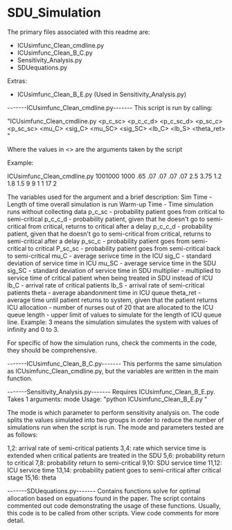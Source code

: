 # SDU_Simulation

The primary files associated with this readme are:
- ICUsimfunc_Clean_cmdline.py
- ICUsimfunc_Clean_B_C.py
- Sensitivity_Analysis.py
- SDUequations.py

Extras:
- ICUsimfunc_Clean_B_E.py (Used in Sensitivity_Analysis.py)

-------ICUsimfunc_Clean_cmdline.py-------
This script is run by calling:

"ICUsimfunc_Clean_cmdline.py <Sim Time> <Warm-up Time> <p_c_sc> <p_c_c_d> <p_c_sc_d> <p_sc_c> <p_sc_sc> <mu_C> <sig_C> <mu_SC> <sig_SC> <multiplier> <lb_C> <lb_S> <theta> <theta_ret> <ICU allocation> <queue length>"

Where the values in <> are the arguments taken by the script 

Example:

ICUsimfunc_Clean_cmdline.py 1001000 1000 .65 .07 .07 .07 .07 2.5 3.75 1.2 1.8 1.5 9 9 1 1 17 2


The variables used for the argument and a brief description:
Sim Time - Length of time overall simulation is run
Warm-up Time - Time simulation runs without collecting data
p_c_sc - probability patient goes from critical to semi-critical
p_c_c_d - probability patient, given that he doesn't go to semi-critical from critical, returns to critical after a delay
p_c_c_d - probability patient, given that he doesn't go to semi-critical from critical, returns to semi-critical after a delay
p_sc_c - probability patient goes from semi-critical to critical
P_sc_sc - probability patient goes from semi-critical back to semi-critical
mu_C - average serivce time in the ICU
sig_C - standard deviation of service time in ICU
mu_SC - average service time in the SDU
sig_SC - standard deviation of service time in SDU
multiplier - multiplied to service time of critical patient when being treated in SDU instead of ICU
lb_C - arrival rate of critical patients
lb_S - arrival rate of semi-critical patients
theta - average abandonment time in ICU queue
theta_ret - average time until patient returns to system, given that the patient returns
ICU allocation - number of nurses out of 20 that are allocated to the ICU
queue length - upper limit of values to simulate for the length of ICU queue line. Example: 3 means the simulation simulates the system with values of infinity and 0 to 3.


For specific of how the simulation runs, check the comments in the code, they should be comprehensive.

-------ICUsimfunc_Clean_B_C.py-------
This performs the same simulation as ICUsimfunc_Clean_cmdline.py, but the variables are written in the main function.


-------Sensitivity_Analysis.py-------
Requires ICUsimfunc_Clean_B_E.py. Takes 1 arguments: mode
Usage: "python ICUsimfunc_Clean_B_E.py <mode>"

The mode is which parameter to perform sensitivity analysis on. The code splits the values simulated into two groups in order to reduce the number of simulations run when the script is run. The mode and parameters tested are as follows:

1,2: arrival rate of semi-critical patients
3,4: rate which service time is extended when critical patients are treated in the SDU
5,6: probability return to critical
7,8: probability return to semi-critical
9,10: SDU service time
11,12: ICU service time
13,14: probability patient goes to semi-critical after critical stage
15,16: theta


-------SDUequations.py-------
Contains functions solve for optimal allocation based on equations found in the paper. The script contains commented out code demonstrating the usage of these functions. Usually, this code is to be called from other scripts. View code comments for more detail.

